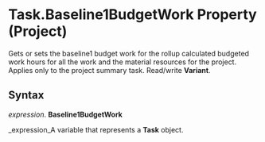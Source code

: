 
# Task.Baseline1BudgetWork Property (Project)

Gets or sets the baseline1 budget work for the rollup calculated budgeted work hours for all the work and the material resources for the project. Applies only to the project summary task. Read/write  **Variant**.


## Syntax

 _expression_. **Baseline1BudgetWork**

 _expression_A variable that represents a  **Task** object.

